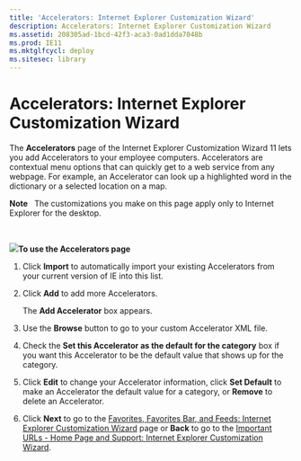 ```yaml
---
title: 'Accelerators: Internet Explorer Customization Wizard'
description: Accelerators: Internet Explorer Customization Wizard
ms.assetid: 208305ad-1bcd-42f3-aca3-0ad1dda7048b
ms.prod: IE11
ms.mktglfcycl: deploy
ms.sitesec: library
---
```


# Accelerators: Internet Explorer Customization Wizard


The **Accelerators** page of the Internet Explorer Customization Wizard 11 lets you add Accelerators to your employee computers. Accelerators are contextual menu options that can quickly get to a web service from any webpage. For example, an Accelerator can look up a highlighted word in the dictionary or a selected location on a map.

**Note**  
The customizations you make on this page apply only to Internet Explorer for the desktop.

 

![](../common/wedge.gif)**To use the Accelerators page**

1.  Click **Import** to automatically import your existing Accelerators from your current version of IE into this list.

2.  Click **Add** to add more Accelerators.

    The **Add Accelerator** box appears.

3.  Use the **Browse** button to go to your custom Accelerator XML file.

4.  Check the **Set this Accelerator as the default for the category** box if you want this Accelerator to be the default value that shows up for the category.

5.  Click **Edit** to change your Accelerator information, click **Set Default** to make an Accelerator the default value for a category, or **Remove** to delete an Accelerator.

6.  Click **Next** to go to the [Favorites, Favorites Bar, and Feeds: Internet Explorer Customization Wizard](favorites-favorites-bar-and-feeds-internet-explorer-customization-wizard.md) page or **Back** to go to the [Important URLs - Home Page and Support: Internet Explorer Customization Wizard](important-urls---home-page-and-support-internet-explorer-customization-wizard.md).

 

 





